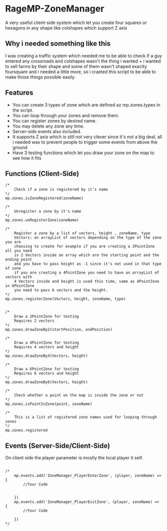 # RageMP-ZoneManager
A very useful client-side system which let you create four squares or hexagons in any shape like colshapes which support Z axis

## Why i needed something like this
I was creating a traffic system which needed me to be able to check if a guy entered any crossroads and colshapes wasn't the thing i wanted + i wanted to sell farms by their shape and some of them wasn't shaped exaclty foursquare and i needed a little more, so i craeted this script to be able to make those things possible easily.


## Features
- You can create 3 types of zone which are defined az mp.zones.types in the script.
- You can loop through your zones and remove them.
- You can register zones by desired name.
- You may delete any zone any time.
- Server-side events also included.
- It supports Z axis which is still not very clever since it's not a big deal, all i needed was to prevent people to trigger some events from above the ground
- Have 3 testing functions which let you draw your zone on the map to see how it fits

## Functions (Client-Side)
``` 
/*
	Check if a zone is registered by it's name
*/
mp.zones.isZoneRegistered(zoneName)

/*
	Unregister a zone by it's name
*/
mp.zones.unRegisterZone(zoneName)

/*
	Register a zone by a list of vectors, height , zoneName, type
	Vectors: an arrayList of vectors depending on the type of the zone you are
	choosing to create for example if you are creating a 2PointZone all you need
	is 2 Vectors inside an array which are the starting point and the ending point
	and you have to pass height as -1 since it's not used in that type of zone
	if you are creating a 4PointZone you need to have an arrayList of vectors with
	4 Vectors inside and height is used this time, same as 4PointZone in 6PointZone
	you need to pass 6 vectors and the height.
*/
mp.zones.registerZone(Vectors, height, zoneName, type)


/*
	Draw a 2PointZone for testing
	Requires 2 vectors
*/
mp.zones.drawZoneBy2(startPosition, endPosition)

/*
	Draw a 4PointZone for testing
	Requires 4 vectors and height
*/
mp.zones.drawZoneBy4(Vectors, height)

/*
	Draw a 6PointZone for testing
	Requires 6 vectors and height
*/
mp.zones.drawZoneBy6(Vectors, height)

/*
	Check whether a point on the map is inside the zone or not
*/
mp.zones.isPointInZone(point, zoneName)

/*
	This is a list of registered zone names used for looping through zones
*/
mp.zones.registered 
```


## Events (Server-Side/Client-Side)

On client side the player parameter is mostly the local player it self.

```

/*
    mp.events.add('ZoneManager_PlayerEnterZone', (player, zoneName) => {
        //Your Code


    })
    mp.events.add('ZoneManager_PlayerExitZone', (player, zoneName) => {
        //Your Code

    })
*/

```